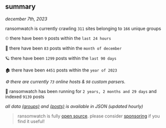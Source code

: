 
## summary
_december 7th, 2023_

ransomwatch is currently crawling `311` sites belonging to `166` unique groups

⏲ there have been `9` posts within the `last 24 hours`

🦈 there have been `83` posts within the `month of december`

🪐 there have been `1299` posts within the `last 90 days`

🏚 there have been `4451` posts within the `year of 2023`

_⚙️ there are currently `73` online hosts & `98` custom parsers._

🦕 ransomwatch has been running for `2 years, 2 months and 29 days` and indexed `9139` posts

_all data  [(groups)](http://ransomwhat.telemetry.ltd/groups) and [(posts)](http://ransomwhat.telemetry.ltd/posts) is available in JSON (updated hourly)_

> ransomwatch is fully [open source](https://github.com/joshhighet/ransomwatch#ransomwatch--). please consider [sponsoring](https://github.com/sponsors/joshhighet) if you find it useful!
